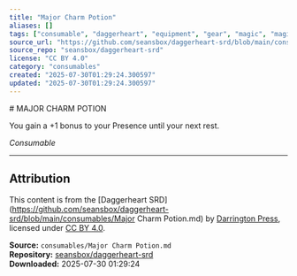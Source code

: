```yaml
---
title: "Major Charm Potion"
aliases: []
tags: ["consumable", "daggerheart", "equipment", "gear", "magic", "magic-items", "reference", "social", "srd", "ttrpg"]
source_url: "https://github.com/seansbox/daggerheart-srd/blob/main/consumables/Major Charm Potion.md"
source_repo: "seansbox/daggerheart-srd"
license: "CC BY 4.0"
category: "consumables"
created: "2025-07-30T01:29:24.300597"
updated: "2025-07-30T01:29:24.300597"
---
```


﻿# MAJOR CHARM POTION

You gain a +1 bonus to your Presence until your next rest.

*Consumable*

---

## Attribution

This content is from the [Daggerheart SRD](https://github.com/seansbox/daggerheart-srd/blob/main/consumables/Major Charm Potion.md) by [Darrington Press](https://darringtonpress.com/), licensed under [CC BY 4.0](https://creativecommons.org/licenses/by/4.0/).

**Source:** `consumables/Major Charm Potion.md`  
**Repository:** [seansbox/daggerheart-srd](https://github.com/seansbox/daggerheart-srd)  
**Downloaded:** 2025-07-30 01:29:24

